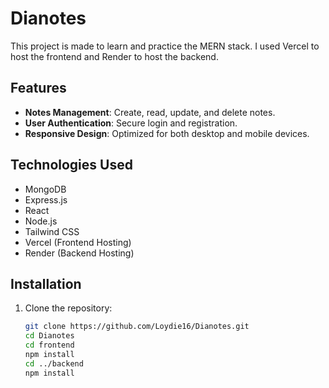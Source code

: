 # Dianotes

This project is made to learn and practice the MERN stack. I used Vercel to host the frontend and Render to host the backend.

## Features

- **Notes Management**: Create, read, update, and delete notes.
- **User Authentication**: Secure login and registration.
- **Responsive Design**: Optimized for both desktop and mobile devices.

## Technologies Used

- MongoDB
- Express.js
- React
- Node.js
- Tailwind CSS
- Vercel (Frontend Hosting)
- Render (Backend Hosting)

## Installation

1. Clone the repository:
   ```bash
   git clone https://github.com/Loydie16/Dianotes.git
   cd Dianotes
   cd frontend
   npm install
   cd ../backend
   npm install
